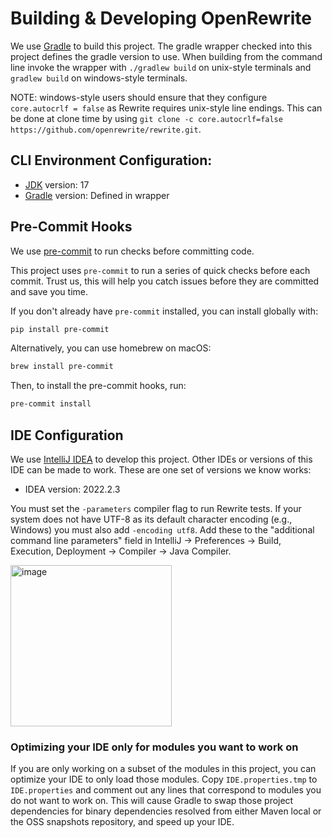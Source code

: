 # Building & Developing OpenRewrite

We use [Gradle](https://gradle.org/) to build this project.
The gradle wrapper checked into this project defines the gradle version to use.
When building from the command line invoke the wrapper with `./gradlew build` on unix-style terminals and `gradlew build` on windows-style terminals.

NOTE: windows-style users should ensure that they configure `core.autocrlf = false` as Rewrite requires unix-style line endings. This can be done at clone time by using `git clone -c core.autocrlf=false https://github.com/openrewrite/rewrite.git`.

## CLI Environment Configuration:

* [JDK](https://adoptium.net/) version: 17
* [Gradle](https://gradle.org/) version: Defined in wrapper

## Pre-Commit Hooks

We use [pre-commit](https://pre-commit.com/) to run checks before committing code.

This project uses `pre-commit` to run a series of quick checks before each commit.
Trust us, this will help you catch issues before they are committed and save you time.

If you don't already have `pre-commit` installed, you can install globally with:

```bash
pip install pre-commit
```
Alternatively, you can use homebrew on macOS:

```bash
brew install pre-commit
```

Then, to install the pre-commit hooks, run:

```bash
pre-commit install
```

## IDE Configuration

We use [IntelliJ IDEA](https://www.jetbrains.com/idea/) to develop this project.
Other IDEs or versions of this IDE can be made to work.
These are one set of versions we know works:

* IDEA version:  2022.2.3

You must set the `-parameters` compiler flag to run Rewrite tests.
If your system does not have UTF-8 as its default character encoding (e.g., Windows) you must also add `-encoding utf8`.
Add these to the "additional command line parameters" field in IntelliJ -> Preferences -> Build, Execution, Deployment -> Compiler -> Java Compiler.

<img width="258" alt="image" src="https://user-images.githubusercontent.com/1697736/212771129-c19167ad-17eb-4d75-8b9d-439a03280a88.png">

### Optimizing your IDE only for modules you want to work on

If you are only working on a subset of the modules in this project, you can optimize your
IDE to only load those modules. Copy `IDE.properties.tmp` to `IDE.properties` and comment out
any lines that correspond to modules you do not want to work on. This will cause Gradle to
swap those project dependencies for binary dependencies resolved from either Maven local or
the OSS snapshots repository, and speed up your IDE.
